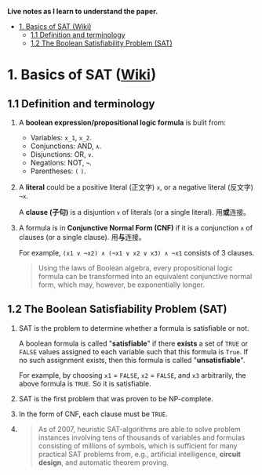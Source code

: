 **Live notes as I learn to understand the paper.**

- [1. Basics of SAT (Wiki)](#1-basics-of-sat-wiki)
  - [1.1 Definition and terminology](#11-definition-and-terminology)
  - [1.2 The Boolean Satisfiability Problem (SAT)](#12-the-boolean-satisfiability-problem-sat)

# 1. Basics of SAT ([Wiki](https://en.wikipedia.org/wiki/Boolean_satisfiability_problem))

## 1.1 Definition and terminology

1. A **boolean expression/propositional logic formula** is bulit from:
   - Variables: `x_1`, `x_2`.
   - Conjunctions: AND, `∧`.
   - Disjunctions: OR, `∨`.
   - Negations: NOT, `¬`.
   - Parentheses: `(` `)`.

2. A **literal** could be a positive literal (正文字) `x`, or a negative literal (反文字) `¬x`.
   
   A **clause (子句)** is a disjuntion `∨` of literals (or a single literal). 用**或**连接。 
  
3. A formula is in **Conjunctive Normal Form (CNF)** if it is a conjunction `∧` of clauses (or a single clause). 用**与**连接。
   
   For example, `(x1 ∨ ¬x2) ∧ (¬x1 ∨ x2 ∨ x3) ∧ ¬x1` consists of 3 clauses.
   
   > Using the laws of Boolean algebra, every propositional logic formula can be transformed into an equivalent conjunctive normal form, which may, however, be exponentially longer.

## 1.2 The Boolean Satisfiability Problem (SAT)
1. SAT is the problem to determine whether a formula is satisfiable or not.
   
   A boolean formula is called "**satisfiable**" if there **exists** a set of `TRUE` or `FALSE` values assigned to each variable such that this formula is `True`. If no such assignment exists, then this formula is called "**unsatisfiable**".
   
   For example, by choosing `x1` = `FALSE`, `x2` = `FALSE`, and `x3` arbitrarily, the above formula is `TRUE`. So it is satisfiable. 

2. SAT is the first problem that was proven to be NP-complete.

3. In the form of CNF, each clause must be `TRUE`.

4. > As of 2007, heuristic SAT-algorithms are able to solve problem instances involving tens of thousands of variables and formulas consisting of millions of symbols, which is sufficient for many practical SAT problems from, e.g., artificial intelligence, **circuit design**, and automatic theorem proving.




